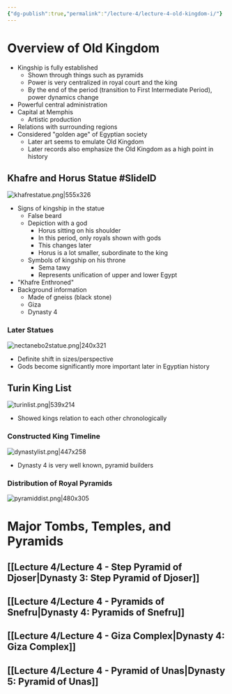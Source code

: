 ```yaml
---
{"dg-publish":true,"permalink":"/lecture-4/lecture-4-old-kingdom-i/"}
---
```


# Overview of Old Kingdom
- Kingship is fully established
	- Shown through things such as pyramids
	- Power is very centralized in royal court and the king
	- By the end of the period (transition to First Intermediate Period), power dynamics change
- Powerful central administration
- Capital at Memphis
	- Artistic production
- Relations with surrounding regions
- Considered "golden age" of Egyptian society
	- Later art seems to emulate Old Kingdom
	- Later records also emphasize the Old Kingdom as a high point in history

## Khafre and Horus Statue #SlideID
![khafrestatue.png|555x326](/img/user/Images/khafrestatue.png)
- Signs of kingship in the statue
	- False beard
	- Depiction with a god
		- Horus sitting on his shoulder
		- In this period, only royals shown with gods
		- This changes later
		- Horus is a lot smaller, subordinate to the king
	- Symbols of kingship on his throne
		- Sema tawy
		- Represents unification of upper and lower Egypt
- "Khafre Enthroned"
- Background information
	- Made of gneiss (black stone)
	- Giza
	- Dynasty 4

### Later Statues
![nectanebo2statue.png|240x321](/img/user/Images/nectanebo2statue.png)
- Definite shift in sizes/perspective
- Gods become significantly more important later in Egyptian history

## Turin King List
![turinlist.png|539x214](/img/user/Images/turinlist.png)
- Showed kings relation to each other chronologically

### Constructed King Timeline
![dynastylist.png|447x258](/img/user/Images/dynastylist.png)
- Dynasty 4 is very well known, pyramid builders

### Distribution of Royal Pyramids
![pyramiddist.png|480x305](/img/user/Images/pyramiddist.png)

# Major Tombs, Temples, and Pyramids
## [[Lecture 4/Lecture 4 - Step Pyramid of Djoser\|Dynasty 3: Step Pyramid of Djoser]]
## [[Lecture 4/Lecture 4 - Pyramids of Snefru\|Dynasty 4: Pyramids of Snefru]]
## [[Lecture 4/Lecture 4 - Giza Complex\|Dynasty 4: Giza Complex]]
## [[Lecture 4/Lecture 4 - Pyramid of Unas\|Dynasty 5: Pyramid of Unas]]